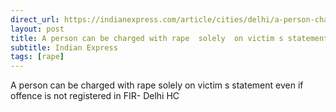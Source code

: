 ```yaml
---
direct_url: https://indianexpress.com/article/cities/delhi/a-person-charge-with-rape-victims-statement-even-offence-not-registered-fir-delhi-hc-8289036/
layout: post
title: A person can be charged with rape  solely  on victim s statement even if offence is not registered in FIR- Delhi HC
subtitle: Indian Express
tags: [rape]
---
```


A person can be charged with rape  solely  on victim s statement even if offence is not registered in FIR- Delhi HC